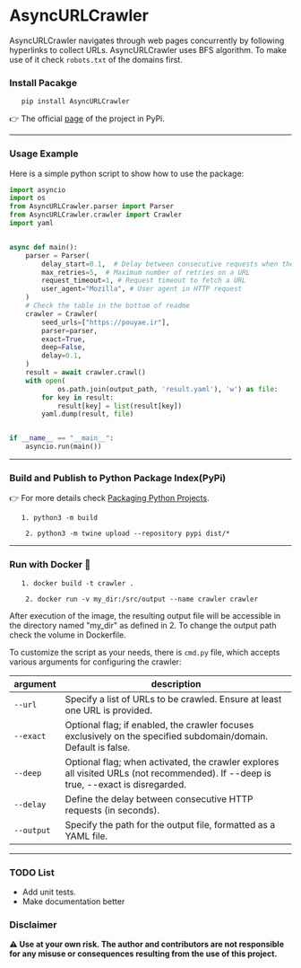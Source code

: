# AsyncURLCrawler
AsyncURLCrawler navigates through web pages concurrently by following hyperlinks to collect URLs.
AsyncURLCrawler uses BFS algorithm. To make use of it check `robots.txt` of the domains first.

### Install Pacakge

```commandline 
   pip install AsyncURLCrawler
   ```
👉 The official [page](https://pypi.org/project/AsyncURLCrawler) of the project in PyPi.

---

### Usage Example

Here is a simple python script to show how to use the package:

```python
import asyncio
import os
from AsyncURLCrawler.parser import Parser
from AsyncURLCrawler.crawler import Crawler
import yaml


async def main():
    parser = Parser(
        delay_start=0.1,  # Delay between consecutive requests when the request is failed. 
        max_retries=5,  # Maximum number of retries on a URL
        request_timeout=1, # Request timeout to fetch a URL
        user_agent="Mozilla", # User agent in HTTP request
    )
    # Check the table in the bottom of readme
    crawler = Crawler( 
        seed_urls=["https://pouyae.ir"],
        parser=parser,
        exact=True,
        deep=False,
        delay=0.1,
    )
    result = await crawler.crawl()
    with open(
            os.path.join(output_path, 'result.yaml'), 'w') as file:
        for key in result:
            result[key] = list(result[key])
        yaml.dump(result, file)


if __name__ == "__main__":
    asyncio.run(main())
```

---

### Build and Publish to Python Package Index(PyPi)

👉 For more details check [Packaging Python Projects](https://packaging.python.org/en/latest/tutorials/packaging-projects/).

```commandline 
   1. python3 -m build
   ```

```commandline
    2. python3 -m twine upload --repository pypi dist/*
   ```
---

### Run with Docker 🐳

```commandline 
   1. docker build -t crawler .
   ```

```commandline
    2. docker run -v my_dir:/src/output --name crawler crawler
   ```

After execution of the image, 
the resulting output file will be accessible in the directory named "my_dir" as defined in 2.
To change the output path check the volume in Dockerfile.

To customize the script as your needs, there is `cmd.py` file, which accepts various arguments for configuring the crawler:

| argument  | description                                                                                                                        | 
|-----------|------------------------------------------------------------------------------------------------------------------------------------| 
| `--url`   | Specify a list of URLs to be crawled. Ensure at least one URL is provided.                                                         | 
| `--exact` | Optional flag; if enabled, the crawler focuses exclusively on the specified subdomain/domain. Default is false.                    | 
| `--deep`  | Optional flag; when activated, the crawler explores all visited URLs (not recommended). If --deep is true, --exact is disregarded. | 
| `--delay` | Define the delay between consecutive HTTP requests (in seconds).                                                                   |
| `--output`| Specify the path for the output file, formatted as a YAML file.                                                                                        |

---

### TODO List

- Add unit tests.
- Make documentation better

### Disclaimer

**⚠️ Use at your own risk. The author and contributors are not responsible for any misuse or consequences resulting from the use of this project.**